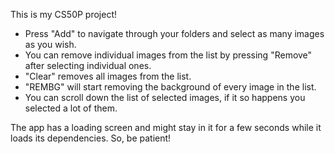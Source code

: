 This is my CS50P project!

- Press "Add" to navigate through your folders and select as many images as you wish.
- You can remove individual images from the list by pressing "Remove" after selecting individual ones.
- "Clear" removes all images from the list.
- "REMBG" will start removing the background of every image in the list.
- You can scroll down the list of selected images, if it so happens you selected a lot of them.

The app has a loading screen and might stay in it for a few seconds while it loads its dependencies. So, be patient!